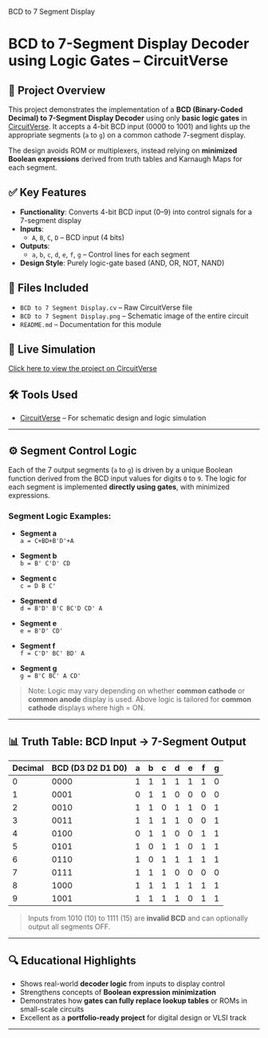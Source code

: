 BCD to 7 Segment Display
# BCD to 7-Segment Display Decoder using Logic Gates – CircuitVerse

## 🧠 Project Overview
This project demonstrates the implementation of a **BCD (Binary-Coded Decimal) to 7-Segment Display Decoder** using only **basic logic gates** in [CircuitVerse](https://circuitverse.org). It accepts a 4-bit BCD input (0000 to 1001) and lights up the appropriate segments (`a` to `g`) on a common cathode 7-segment display.

The design avoids ROM or multiplexers, instead relying on **minimized Boolean expressions** derived from truth tables and Karnaugh Maps for each segment.

## ✅ Key Features

- **Functionality**: Converts 4-bit BCD input (0–9) into control signals for a 7-segment display
- **Inputs**:
  - `A`, `B`, `C`, `D` – BCD input (4 bits)
- **Outputs**:
  - `a`, `b`, `c`, `d`, `e`, `f`, `g` – Control lines for each segment
- **Design Style**: Purely logic-gate based (AND, OR, NOT, NAND)

## 📂 Files Included

- `BCD to 7 Segment Display.cv` – Raw CircuitVerse file
- `BCD to 7 Segment Display.png` – Schematic image of the entire circuit
- `README.md` – Documentation for this module

## 🔗 Live Simulation

[Click here to view the project on CircuitVerse](https://circuitverse.org/simulator/edit/bcd-to-7-segment-display-421e74cc-18e9-404c-87b6-40cdabe55c69)

## 🛠 Tools Used

- [CircuitVerse](https://circuitverse.org) – For schematic design and logic simulation

---

## ⚙️ Segment Control Logic

Each of the 7 output segments (`a` to `g`) is driven by a unique Boolean function derived from the BCD input values for digits `0` to `9`. The logic for each segment is implemented **directly using gates**, with minimized expressions.

### Segment Logic Examples:

- **Segment a**  
  `a = C+BD+B'D'+A`

- **Segment b**  
  `b = B' C'D' CD`

- **Segment c**  
  `c = D B C' `

- **Segment d**  
  `d = B'D' B'C BC'D CD' A`

- **Segment e**  
  `e = B'D' CD'`

- **Segment f**  
  `f = C'D' BC' BD' A`

- **Segment g**  
  `g = B'C BC' A CD'`

> Note: Logic may vary depending on whether **common cathode** or **common anode** display is used. Above logic is tailored for **common cathode** displays where high = ON.

---

## 📊 Truth Table: BCD Input → 7-Segment Output

| Decimal | BCD (D3 D2 D1 D0) | a | b | c | d | e | f | g |
|---------|-------------------|---|---|---|---|---|---|---|
|   0     |       0000        | 1 | 1 | 1 | 1 | 1 | 1 | 0 |
|   1     |       0001        | 0 | 1 | 1 | 0 | 0 | 0 | 0 |
|   2     |       0010        | 1 | 1 | 0 | 1 | 1 | 0 | 1 |
|   3     |       0011        | 1 | 1 | 1 | 1 | 0 | 0 | 1 |
|   4     |       0100        | 0 | 1 | 1 | 0 | 0 | 1 | 1 |
|   5     |       0101        | 1 | 0 | 1 | 1 | 0 | 1 | 1 |
|   6     |       0110        | 1 | 0 | 1 | 1 | 1 | 1 | 1 |
|   7     |       0111        | 1 | 1 | 1 | 0 | 0 | 0 | 0 |
|   8     |       1000        | 1 | 1 | 1 | 1 | 1 | 1 | 1 |
|   9     |       1001        | 1 | 1 | 1 | 1 | 0 | 1 | 1 |

> Inputs from 1010 (10) to 1111 (15) are **invalid BCD** and can optionally output all segments OFF.

---

## 🔍 Educational Highlights

- Shows real-world **decoder logic** from inputs to display control
- Strengthens concepts of **Boolean expression minimization**
- Demonstrates how **gates can fully replace lookup tables** or ROMs in small-scale circuits
- Excellent as a **portfolio-ready project** for digital design or VLSI track

---